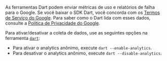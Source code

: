 <!-- ia-translate: true -->
As ferramentas Dart podem enviar métricas de uso e relatórios de falha para o Google.
Se você baixar o SDK Dart, você concorda com os
[Termos de Serviço do Google](https://policies.google.com/terms).
Para saber como o Dart lida com esses dados,
consulte a [Política de Privacidade do Google](https://policies.google.com/privacy).

Para ativar/desativar a coleta de dados, use as seguintes opções na
ferramenta [`dart`](/tools/dart-tool):

* Para ativar o analytics anônimo, execute `dart --enable-analytics`.
* Para desativar o analytics anônimo, execute `dart --disable-analytics`.
